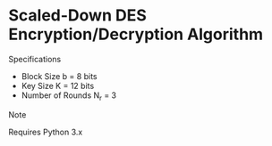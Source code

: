 # Scaled-Down DES Encryption/Decryption Algorithm
Specifications
- Block Size b = 8 bits
- Key Size K = 12 bits
- Number of Rounds N<sub>r</sub> = 3

> [!NOTE]
> Requires Python 3.x
